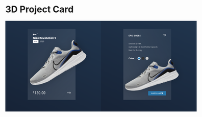 # 3D Project Card

<div style="display:flex; margin: 0 auto;">
  <img src="img/Screenshot from 2023-11-03 19-30-03.png" width="300">  
  <img src="img/Screenshot from 2023-11-03 19-30-12.png" width="300">
</div>
